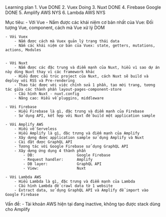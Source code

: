 Learning plan
	1. Vue 					DONE
	2. Vuex 				Doing
	3. Nuxt 				DONE
	4. Firebase Google		DONE
	5. Amplify AWS			NYS
	6. Lambda AWS			NYS

Mục tiêu:
	- Với Vue
		- Nắm được các khái niệm cơ bản nhất của Vue: Đối tượng Vue, component, cách mà Vue xử lý DOM

	- Với Vuex
		- Nắm được cách mà Vuex quản lý trạng thái data
		- Nắm các khái niệm cơ bản của Vuex: state, getters, mutations, actions, Modules


	- Với Nuxt
		- Nắm được các đặc trung và điểm mạnh của Nuxt, hiểu vì sao dự án này dùng Nuxt thay vì các framework khác
		- Hiểu được cấu trúc project của Nuxt, cách Nuxt sẽ build và deploy với RSS và Pre-rendering
		- Thao tác được với việc chỉnh sửa 1 phần, tạo mới trang, tương tác giữa các thành phần layout-pages-component-store
		- Cấu hình Nuxt - nuxt.config
		- Nâng cao: Hiểu về pluggins, middleware

	- Với Firebase
		- Hiểu Firebase là gì, đặc trưng và điểm mạnh của Firebase
		- Sử dụng API, kết hợp với Nuxt để build một application sample

	- Với Amplify AWS
		- Hiểu về Serveless
		- Hiểu Amplify là gì, đặc trưng và điểm mạnh của Amplify
		- Xây dựng được application sample sử dụng Amplify và Nuxt
		- Cài đặt được GraphQL API
		- Tương tác với Google Firebase sử dụng GraphQL API
		- Xây dựng ứng dụng 4 thành phần 
			- DB: 					Google Firebase
			- Request handler: 		Amplify
			- DB layer: 			GraphQL API
			- View: 				Nuxt

	- Với Lambda AWS
		- Hiểu Lambda là gì, đặc trưng và điểm mạnh của Lambda
		- Cấu hình Lambda để crawl data từ 1 website
		- Extract data, sử dụng GraphQL API và Amplify để import vào Google Firebase

Vấn đề:
	- Tài khoản AWS hiện tại đang inactive, không tạo được stack dùng cho Amplify

